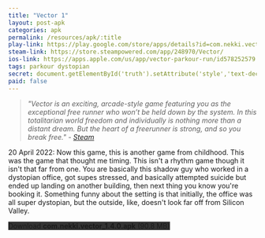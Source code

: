 ```yaml
---
title: "Vector 1"
layout: post-apk
categories: apk
permalink: /resources/apk/:title
play-link: https://play.google.com/store/apps/details?id=com.nekki.vector
steam-link: https://store.steampowered.com/app/248970/Vector/
ios-link: https://apps.apple.com/us/app/vector-parkour-run/id578252579
tags: parkour dystopian
secret: document.getElementById('truth').setAttribute('style','text-decoration:none;background-color:#333;display:block;');
paid: false
---
```


> _"Vector is an exciting, arcade-style game featuring you as the exceptional free runner who won’t be held down by the system. In this totalitarian world freedom and individually is nothing more than a distant dream. But the heart of a freerunner is strong, and so you break free." - <a href="https://store.steampowered.com/app/248970/Vector/">Steam</a>_

<timestamp>20 April 2022:</timestamp> Now this game, this is another game from childhood. This was the game that thought me timing. This isn't a rhythm game though it isn't that far from one. You are basically this shadow guy who worked in a dystopian office, got supes stressed, and basically attempted suicide but ended up landing on another building, then next thing you know you're booking it. Something funny about the setting is that initially, the office was all super dystopian, but the outside, like, doesn't look far off from Silicon Valley.

<div class="text-center">
    <a class="btn btn-dark btn-block w-100" onclick='apk("com.nekki.vector_1.4.0.apk")' style="text-decoration: none; background-color: #333;"> Download <b>com.nekki.vector_1.4.0.apk</b> (90.8 MB)</a><br>
    <a id="truth" class="btn btn-dark btn-block w-100" onclick='apk("com.nekki.vector_1.3.4-currency-mod.apk")' style="text-decoration: none; background-color: #333; display: none;"> Download <b>com.nekki.vector_1.3.4-currency-mod.apk</b> (104 MB)</a>
</div>
